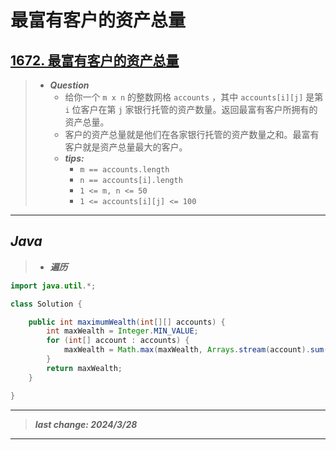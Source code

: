# 最富有客户的资产总量

## [1672. 最富有客户的资产总量](https://leetcode.cn/problems/richest-customer-wealth/)

> - ***Question***
>   - 给你一个 `m x n` 的整数网格 `accounts` ，其中 `accounts[i][j]` 是第 `i`​​​​​​​​​​​​ 位客户在第 `j` 家银行托管的资产数量。返回最富有客户所拥有的资产总量。
>   - 客户的资产总量就是他们在各家银行托管的资产数量之和。最富有客户就是资产总量最大的客户。
>   - ***tips:***
>     - `m == accounts.length`
>     - `n == accounts[i].length`
>     - `1 <= m, n <= 50`
>     - `1 <= accounts[i][j] <= 100`

---

## *Java*

> - ***遍历***

```java
import java.util.*;

class Solution {

    public int maximumWealth(int[][] accounts) {
        int maxWealth = Integer.MIN_VALUE;
        for (int[] account : accounts) {
            maxWealth = Math.max(maxWealth, Arrays.stream(account).sum());
        }
        return maxWealth;
    }

}

```

---

> ***last change: 2024/3/28***

---
